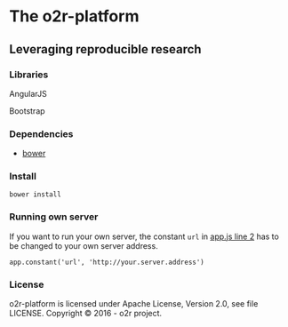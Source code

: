 # The o2r-platform  
## Leveraging reproducible research

### Libraries
AngularJS

Bootstrap

### Dependencies

  - [bower](https://bower.io/)

### Install

	bower install

### Running own server
If you want to run your own server, the constant `url` in [app.js line 2](https://github.com/o2r-project/o2r-platform/blob/kompendiumsliste/js/app.js#L2) has to be changed to your own server address.

	app.constant('url', 'http://your.server.address')


### License

o2r-platform is licensed under Apache License, Version 2.0, see file LICENSE.
Copyright &copy; 2016 - o2r project.


